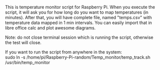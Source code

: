 This is temperature monitor script for Raspberry Pi.
When you execute the script, it will ask you for how long do you want to map temperatures (in minutes).
After that, you will have complete file, named "temps.csv" with temperature data mapped in 1 min intervals.
You can easily import that in libre office calc and plot awesome diagrams.

Note: do not close terminal session which is running the script, otherwise the test will close.

If you want to run the script from anywhere in the system:<br>
sudo ln -s /home/pi/Raspberry-Pi-random/Temp_monitor/temp_track.sh /usr/bin/temp_monitor
